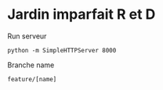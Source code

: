 Jardin imparfait R et D 
================

Run serveur
 
`python -m SimpleHTTPServer 8000`

Branche name 

`feature/[name]`